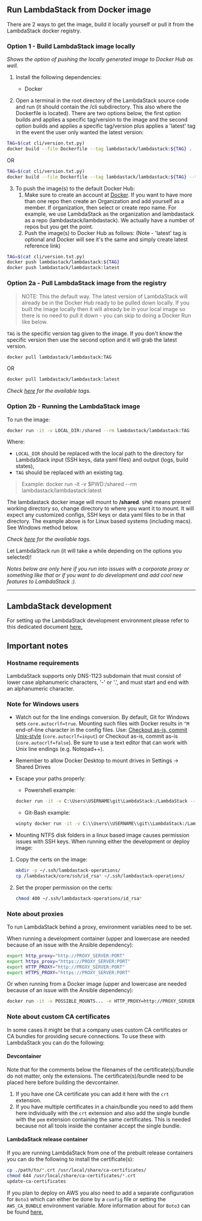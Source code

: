 ## Run LambdaStack from Docker image

There are 2 ways to get the image, build it locally yourself or pull it from the LambdaStack docker registry.

### Option 1 - Build LambdaStack image locally

*Shows the option of pushing the locally generated image to Docker Hub as well.*

1. Install the following dependencies:

    - Docker

2. Open a terminal in the root directory of the LambdaStack source code and run (it should contain the /cli subdirectory. This also where the Dockerfile is located). There are two options below, the first option builds and applies a specific tag/version to the image and the second option builds and applies a specific tag/version plus applies a 'latest' tag in the event the user only wanted the latest version:

```bash
TAG=$(cat cli/version.txt.py)
docker build --file Dockerfile --tag lambdastack/lambdastack:${TAG} .
```

OR

```bash
TAG=$(cat cli/version.txt.py)
docker build --file Dockerfile --tag lambdastack/lambdastack:${TAG} --tag lambdastack/lambdastack:latest.
```

3. To push the image(s) to the default Docker Hub:
   1. Make sure to create an account at [Docker](https://hub.docker.com). If you want to have more than one repo then create an Organization and add yourself as a member. If organization, then select or create repo name. For example, we use LambdaStack as the organization and lambdastack as a repo (lambdastack/lambdastack). We actually have a number of repos but you get the point.
   2. Push the image(s) to Docker Hub as follows: (Note - 'latest' tag is optional and Docker will see it's the same and simply create latest reference link)

```bash
TAG=$(cat cli/version.txt.py)
docker push lambdastack/lambdastack:${TAG}
docker push lambdastack/lambdastack:latest
```


### Option 2a - Pull LambdaStack image from the registry

>NOTE: This the default way. The latest version of LambdaStack will already be in the Docker Hub ready to be pulled down locally. If you built the image locally then it will already be in your local image so there is no need to pull it down - you can skip to doing a Docker Run like below.

`TAG` is the specific version tag given to the image. If you don't know the specific version then use the second option and it will grab the latest version.
```bash
docker pull lambdastack/lambdastack:TAG
```

OR

```bash
docker pull lambdastack/lambdastack:latest
```

*Check [here](https://cloud.docker.com/u/lambdastack/repository/docker/lambdastack/lambdastack) for the available tags.*

### Option 2b - Running the LambdaStack image

To run the image:

```bash
docker run -it -v LOCAL_DIR:/shared --rm lambdastack/lambdastack:TAG
```

Where:
- `LOCAL_DIR` should be replaced with the local path to the directory for LambdaStack input (SSH keys, data yaml files) and output (logs, build states),
- `TAG` should be replaced with an existing tag.

>Example: docker run -it -v $PWD:/shared --rm lambdastack/lambdastack:latest

The lambdastack docker image will mount to **<present working directory>/shared**. `$PWD` means present working directory so, change directory to where you want it to mount. It will expect any customized configs, SSH keys or data yaml files to be in that directory. The example above is for Linux based systems (including macs). See Windows method below.

*Check [here](https://cloud.docker.com/u/lambdastack/repository/docker/lambdastack/lambdastack) for the available tags.*

Let LambdaStack run (it will take a while depending on the options you selected)!

*Notes below are only here if you run into issues with a corporate proxy or something like that or if you want to do development and add cool new features to LambdaStack :).*

---

## LambdaStack development

For setting up the LambdaStack development environment please refer to this dedicated document [here.](./../DEVELOPMENT.md)

## Important notes

### Hostname requirements

LambdaStack supports only DNS-1123 subdomain that must consist of lower case alphanumeric characters, '-' or '.',
and must start and end with an alphanumeric character.

### Note for Windows users

- Watch out for the line endings conversion. By default, Git for Windows sets `core.autocrlf=true`. Mounting such files with Docker results in `^M` end-of-line character in the config files.
Use: [Checkout as-is, commit Unix-style](https://stackoverflow.com/questions/10418975/how-to-change-line-ending-settings) (`core.autocrlf=input`) or Checkout as-is, commit as-is (`core.autocrlf=false`). Be sure to use a text editor that can work with Unix line endings (e.g. Notepad++).

- Remember to allow Docker Desktop to mount drives in Settings -> Shared Drives

- Escape your paths properly:

  - Powershell example:
  ```bash
  docker run -it -v C:\Users\USERNAME\git\LambdaStack:/LambdaStack --rm lambdastack-dev:
  ```
  - Git-Bash example:
  ```bash
  winpty docker run -it -v C:\\Users\\USERNAME\\git\\LambdaStack:/LambdaStack --rm lambdastack-dev
  ```

- Mounting NTFS disk folders in a linux based image causes permission issues with SSH keys. When running either the development or deploy image:

1. Copy the certs on the image:

    ```bash
    mkdir -p ~/.ssh/lambdastack-operations/
    cp /lambdastack/core/ssh/id_rsa* ~/.ssh/lambdastack-operations/
    ```
2. Set the proper permission on the certs:

    ```bash
    chmod 400 ~/.ssh/lambdastack-operations/id_rsa*
    ```

### Note about proxies

To run LambdaStack behind a proxy, environment variables need to be set.

When running a development container (upper and lowercase are needed because of an issue with the Ansible dependency):

  ```bash
  export http_proxy="http://PROXY_SERVER:PORT"
  export https_proxy="https://PROXY_SERVER:PORT"
  export HTTP_PROXY="http://PROXY_SERVER:PORT"
  export HTTPS_PROXY="https://PROXY_SERVER:PORT"
  ```

Or when running from a Docker image (upper and lowercase are needed because of an issue with the Ansible dependency):

  ```bash
  docker run -it -v POSSIBLE_MOUNTS... -e HTTP_PROXY=http://PROXY_SERVER:PORT -e HTTPS_PROXY=http://PROXY_SERVER:PORT http_proxy=http://PROXY_SERVER:PORT -e https_proxy=http://PROXY_SERVER:PORT --rm IMAGE_NAME
  ```

### Note about custom CA certificates

In some cases it might be that a company uses custom CA certificates or CA bundles for providing secure connections. To use these with LambdaStack you can do the following:

#### Devcontainer

Note that for the comments below the filenames of the certificate(s)/bundle do not matter, only the extensions. The certificate(s)/bundle need to be placed here before building the devcontainer.

1. If you have one CA certificate you can add it here with the ```crt``` extension.
2. If you have multiple certificates in a chain/bundle you need to add them here individually with the ```crt``` extension and also add the single bundle with the ```pem``` extension containing the same certificates. This is needed because not all tools inside the container accept the single bundle.

#### LambdaStack release container

If you are running LambdaStack from one of the prebuilt release containers you can do the following to install the certificate(s):

  ```bash
  cp ./path/to/*.crt /usr/local/share/ca-certificates/
  chmod 644 /usr/local/share/ca-certificates/*.crt
  update-ca-certificates
  ```

If you plan to deploy on AWS you also need to add a separate configuration for ```Boto3``` which can either be done by a ```config``` file or setting the ```AWS_CA_BUNDLE``` environment variable. More information about for ```Boto3``` can be found [here.](https://boto3.amazonaws.com/v1/documentation/api/latest/guide/configuration.html)
